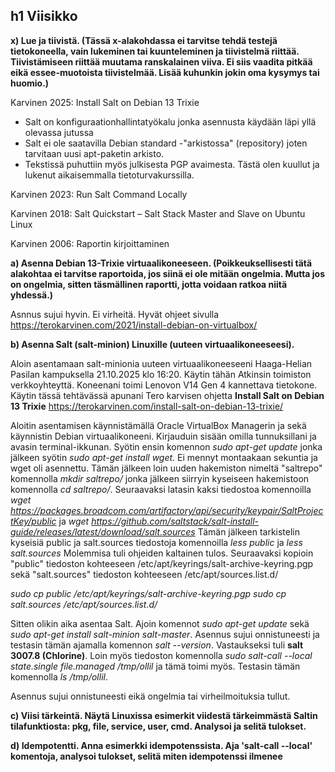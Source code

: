 ## h1 Viisikko

**x) Lue ja tiivistä. (Tässä x-alakohdassa ei tarvitse tehdä testejä tietokoneella, vain lukeminen tai kuunteleminen ja tiivistelmä riittää. Tiivistämiseen riittää muutama ranskalainen viiva. Ei siis vaadita pitkää eikä essee-muotoista tiivistelmää. Lisää kuhunkin jokin oma kysymys tai huomio.)**

Karvinen 2025: Install Salt on Debian 13 Trixie

- Salt on konfiguraationhallintatyökalu jonka asennusta käydään läpi yllä olevassa jutussa
- Salt ei ole saatavilla Debian standard -"arkistossa" (repository) joten tarvitaan uusi apt-paketin arkisto.
- Tekstissä puhuttiin myös julkisesta PGP avaimesta. Tästä olen kuullut ja lukenut aikaisemmalla tietoturvakurssilla. 


Karvinen 2023: Run Salt Command Locally

Karvinen 2018: Salt Quickstart – Salt Stack Master and Slave on Ubuntu Linux


Karvinen 2006: Raportin kirjoittaminen


**a) Asenna Debian 13-Trixie virtuaalikoneeseen. (Poikkeuksellisesti tätä alakohtaa ei tarvitse raportoida, jos siinä ei ole mitään ongelmia. Mutta jos on ongelmia, sitten täsmällinen raportti, jotta voidaan ratkoa niitä yhdessä.)**

Asnnus sujui hyvin. Ei virheitä. Hyvät ohjeet sivulla https://terokarvinen.com/2021/install-debian-on-virtualbox/


**b) Asenna Salt (salt-minion) Linuxille (uuteen virtuaalikoneeseesi).**

Aloin asentamaan salt-minionia uuteen virtuaalikoneeseeni Haaga-Helian Pasilan kampuksella 21.10.2025 klo 16:20. Käytin tähän Atkinsin toimiston verkkoyhteyttä. Koneenani toimi Lenovon V14 Gen 4 kannettava tietokone. Käytin tässä tehtävässä apunani Tero karvisen ohjetta **Install Salt on Debian 13 Trixie** https://terokarvinen.com/install-salt-on-debian-13-trixie/

Aloitin asentamisen käynnistämällä Oracle VirtualBox Managerin ja sekä käynnistin Debian virtuaalikoneeni. Kirjauduin sisään omilla tunnuksillani ja avasin terminal-ikkunan. Syötin ensin komennon *sudo apt-get update* jonka jälkeen syötin *sudo apt-get install wget*. Ei mennyt montaakaan sekuntia ja wget oli asennettu. Tämän jälkeen loin uuden hakemiston nimeltä "saltrepo" komennolla *mkdir saltrepo/* jonka jälkeen siirryin kyseiseen hakemistoon komennolla *cd saltrepo/*. Seuraavaksi latasin kaksi tiedostoa komennoilla 
*wget https://packages.broadcom.com/artifactory/api/security/keypair/SaltProjectKey/public*
ja
*wget https://github.com/saltstack/salt-install-guide/releases/latest/download/salt.sources*
Tämän jälkeen tarkistelin kyseisiä public ja salt.sources tiedostoja komennoilla
*less public* 
ja
*less salt.sources*
Molemmisa tuli ohjeiden kaltainen tulos. 
Seuraavaksi kopioin "public" tiedoston kohteeseen /etc/apt/keyrings/salt-archive-keyring.pgp sekä "salt.sources" tiedoston kohteeseen /etc/apt/sources.list.d/

*sudo cp public /etc/apt/keyrings/salt-archive-keyring.pgp*
*sudo cp salt.sources /etc/apt/sources.list.d/*

Sitten olikin aika asentaa Salt. Ajoin komennot *sudo apt-get update* sekä *sudo apt-get install salt-minion salt-master*. Asennus sujui onnistuneesti ja testasin tämän ajamalla komennon *salt --version*. Vastaukseksi tuli **salt 3007.8 (Chlorine)**. 
Loin myös tiedoston komennolla *sudo salt-call --local state.single file.managed /tmp/ollil* ja tämä toimi myös. 
Testasin tämän komennolla *ls /tmp/ollil*. 

Asennus sujui onnistuneesti eikä ongelmia tai virheilmoituksia tullut. 




**c) Viisi tärkeintä. Näytä Linuxissa esimerkit viidestä tärkeimmästä Saltin tilafunktiosta: pkg, file, service, user, cmd. Analysoi ja selitä tulokset.**


**d) Idempotentti. Anna esimerkki idempotenssista. Aja 'salt-call --local' komentoja, analysoi tulokset, selitä miten idempotenssi ilmenee**
